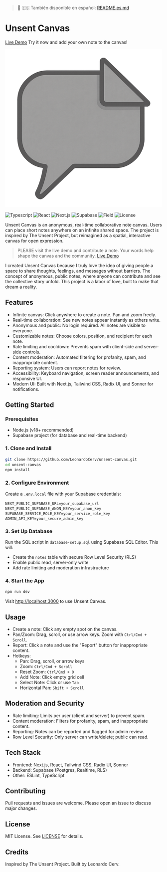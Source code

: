 > 📖 🇪🇸 También disponible en español: [README.es.md](README.es.md)


# Unsent Canvas

[Live Demo](https://unsent-canvas.vercel.app/) Try it now and add your own note to the canvas!

![Unsent Canvas](/public/icon.svg)

![Typescript](https://img.shields.io/badge/Typescript-3178C6?logo=Typescript&logoColor=white)
![React](https://img.shields.io/badge/React-38bdf8?logo=react&logoColor=white)
![Next.js](https://img.shields.io/badge/Next.js-black?logo=next.js&logoColor=white)
![Supabase](https://img.shields.io/badge/Supabase-3ecf8e?logo=Supabase&logoColor=white)
![Field](https://img.shields.io/badge/Web%20Development-white)
![License](https://img.shields.io/badge/MIT%20License-brown)


Unsent Canvas is an anonymous, real-time collaborative note canvas. Users can place short notes anywhere on an infinite shared space. The project is inspired by The Unsent Project, but reimagined as a spatial, interactive canvas for open expression.

> PLEASE visit the live demo and contribute a note. Your words help shape the canvas and the community. [Live Demo](https://unsent-canvas.vercel.app/)

I created Unsent Canvas because I truly love the idea of giving people a space to share thoughts, feelings, and messages without barriers. The concept of anonymous, public notes, where anyone can contribute and see the collective story unfold. This project is a labor of love, built to make that dream a reality.

## Features

- Infinite canvas: Click anywhere to create a note. Pan and zoom freely.
- Real-time collaboration: See new notes appear instantly as others write.
- Anonymous and public: No login required. All notes are visible to everyone.
- Customizable notes: Choose colors, position, and recipient for each note.
- Rate limiting and cooldown: Prevents spam with client-side and server-side controls.
- Content moderation: Automated filtering for profanity, spam, and inappropriate content.
- Reporting system: Users can report notes for review.
- Accessibility: Keyboard navigation, screen reader announcements, and responsive UI.
- Modern UI: Built with Next.js, Tailwind CSS, Radix UI, and Sonner for notifications.

## Getting Started

### Prerequisites

- Node.js (v18+ recommended)
- Supabase project (for database and real-time backend)

### 1. Clone and Install

```bash
git clone https://github.com/LeonardoCerv/unsent-canvas.git
cd unsent-canvas
npm install
```

### 2. Configure Environment

Create a `.env.local` file with your Supabase credentials:

```
NEXT_PUBLIC_SUPABASE_URL=your_supabase_url
NEXT_PUBLIC_SUPABASE_ANON_KEY=your_anon_key
SUPABASE_SERVICE_ROLE_KEY=your_service_role_key
ADMIN_API_KEY=your_secure_admin_key
```

### 3. Set Up Database

Run the SQL script in `database-setup.sql` using Supabase SQL Editor. This will:

- Create the `notes` table with secure Row Level Security (RLS)
- Enable public read, server-only write
- Add rate limiting and moderation infrastructure

### 4. Start the App

```bash
npm run dev
```

Visit [http://localhost:3000](http://localhost:3000) to use Unsent Canvas.

## Usage

- Create a note: Click any empty spot on the canvas.
- Pan/Zoom: Drag, scroll, or use arrow keys. Zoom with `Ctrl/Cmd + Scroll`.
- Report: Click a note and use the "Report" button for inappropriate content.
- Hotkeys:
  - Pan: Drag, scroll, or arrow keys
  - Zoom: `Ctrl/Cmd + Scroll`
  - Reset Zoom: `Ctrl/Cmd + 0`
  - Add Note: Click empty grid cell
  - Select Note: Click or use `Tab`
  - Horizontal Pan: `Shift + Scroll`

## Moderation and Security

- Rate limiting: Limits per user (client and server) to prevent spam.
- Content moderation: Filters for profanity, spam, and inappropriate content.
- Reporting: Notes can be reported and flagged for admin review.
- Row Level Security: Only server can write/delete; public can read.

## Tech Stack

- Frontend: Next.js, React, Tailwind CSS, Radix UI, Sonner
- Backend: Supabase (Postgres, Realtime, RLS)
- Other: ESLint, TypeScript

## Contributing

Pull requests and issues are welcome. Please open an issue to discuss major changes.

## License

MIT License. See [LICENSE](LICENSE) for details.

## Credits

Inspired by The Unsent Project. Built by Leonardo Cerv.